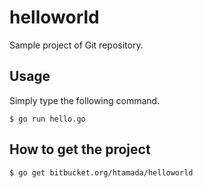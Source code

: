 # helloworld

Sample project of Git repository.

## Usage

Simply type the following command.

```
$ go run hello.go
```

## How to get the project

```
$ go get bitbucket.org/htamada/helloworld
```
